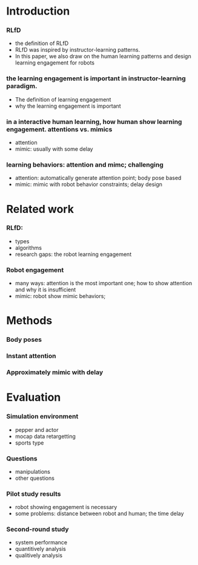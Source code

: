 # Introduction

### RLfD
* the definition of RLfD
* RLfD was inspired by instructor-learning patterns. 
* In this paper, we also draw on the human learning patterns and design learning engagement for robots

### the learning engagement is important in instructor-learning paradigm. 
* The definition of learning engagement
* why the learning engagement is important

### in a interactive human learning, how human show learning engagement. attentions vs. mimics
* attention
* mimic: usually with some delay

### learning behaviors: attention and mimc; challenging
* attention: automatically generate attention point; body pose based
* mimic: mimic with robot behavior constraints; delay design

# Related work
### RLfD: 
* types
* algorithms
* research gaps: the robot learning engagement

### Robot engagement
* many ways: attention is the most important one; how to show attention and why it is insufficient
* mimic: robot show mimic behaviors; 

# Methods
### Body poses
### Instant attention
### Approximately mimic with delay

# Evaluation
### Simulation environment
* pepper and actor
* mocap data retargetting
* sports type

### Questions 
* manipulations 
* other questions

### Pilot study results
* robot showing engagement is necessary
* some problems: distance between robot and human; the time delay

### Second-round study
* system performance
* quantitively analysis
* qualitively analysis
